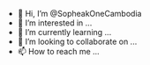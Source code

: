 - 👋 Hi, I’m @SopheakOneCambodia
- 👀 I’m interested in ...
- 🌱 I’m currently learning ...
- 💞️ I’m looking to collaborate on ...
- 📫 How to reach me ...

<!---
SopheakOneCambodia/SopheakOneCambodia is a ✨ special ✨ repository because its `README.md` (this file) appears on your GitHub profile.
You can click the Preview link to take a look at your changes.
--->
